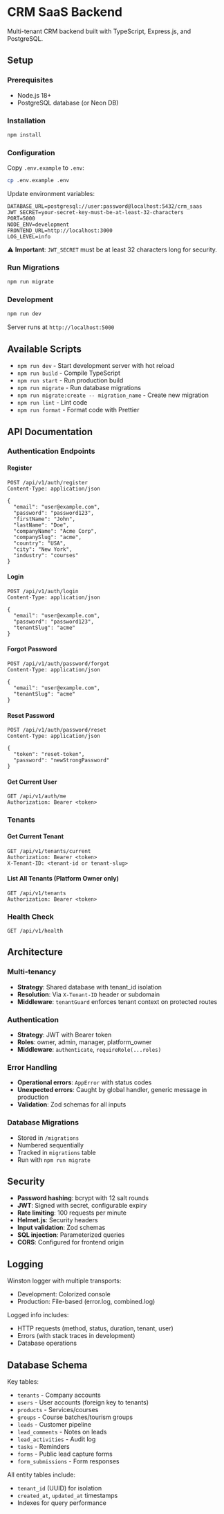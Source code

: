 # CRM SaaS Backend

Multi-tenant CRM backend built with TypeScript, Express.js, and PostgreSQL.

## Setup

### Prerequisites
- Node.js 18+
- PostgreSQL database (or Neon DB)

### Installation

```bash
npm install
```

### Configuration

Copy `.env.example` to `.env`:
```bash
cp .env.example .env
```

Update environment variables:
```env
DATABASE_URL=postgresql://user:password@localhost:5432/crm_saas
JWT_SECRET=your-secret-key-must-be-at-least-32-characters
PORT=5000
NODE_ENV=development
FRONTEND_URL=http://localhost:3000
LOG_LEVEL=info
```

⚠️ **Important**: `JWT_SECRET` must be at least 32 characters long for security.

### Run Migrations

```bash
npm run migrate
```

### Development

```bash
npm run dev
```

Server runs at `http://localhost:5000`

## Available Scripts

- `npm run dev` - Start development server with hot reload
- `npm run build` - Compile TypeScript
- `npm run start` - Run production build
- `npm run migrate` - Run database migrations
- `npm run migrate:create -- migration_name` - Create new migration
- `npm run lint` - Lint code
- `npm run format` - Format code with Prettier

## API Documentation

### Authentication Endpoints

#### Register
```http
POST /api/v1/auth/register
Content-Type: application/json

{
  "email": "user@example.com",
  "password": "password123",
  "firstName": "John",
  "lastName": "Doe",
  "companyName": "Acme Corp",
  "companySlug": "acme",
  "country": "USA",
  "city": "New York",
  "industry": "courses"
}
```

#### Login
```http
POST /api/v1/auth/login
Content-Type: application/json

{
  "email": "user@example.com",
  "password": "password123",
  "tenantSlug": "acme"
}
```

#### Forgot Password
```http
POST /api/v1/auth/password/forgot
Content-Type: application/json

{
  "email": "user@example.com",
  "tenantSlug": "acme"
}
```

#### Reset Password
```http
POST /api/v1/auth/password/reset
Content-Type: application/json

{
  "token": "reset-token",
  "password": "newStrongPassword"
}
```

#### Get Current User
```http
GET /api/v1/auth/me
Authorization: Bearer <token>
```

### Tenants

#### Get Current Tenant
```http
GET /api/v1/tenants/current
Authorization: Bearer <token>
X-Tenant-ID: <tenant-id or tenant-slug>
```

#### List All Tenants (Platform Owner only)
```http
GET /api/v1/tenants
Authorization: Bearer <token>
```

### Health Check
```http
GET /api/v1/health
```

## Architecture

### Multi-tenancy
- **Strategy**: Shared database with tenant_id isolation
- **Resolution**: Via `X-Tenant-ID` header or subdomain
- **Middleware**: `tenantGuard` enforces tenant context on protected routes

### Authentication
- **Strategy**: JWT with Bearer token
- **Roles**: owner, admin, manager, platform_owner
- **Middleware**: `authenticate`, `requireRole(...roles)`

### Error Handling
- **Operational errors**: `AppError` with status codes
- **Unexpected errors**: Caught by global handler, generic message in production
- **Validation**: Zod schemas for all inputs

### Database Migrations
- Stored in `/migrations`
- Numbered sequentially
- Tracked in `migrations` table
- Run with `npm run migrate`

## Security

- **Password hashing**: bcrypt with 12 salt rounds
- **JWT**: Signed with secret, configurable expiry
- **Rate limiting**: 100 requests per minute
- **Helmet.js**: Security headers
- **Input validation**: Zod schemas
- **SQL injection**: Parameterized queries
- **CORS**: Configured for frontend origin

## Logging

Winston logger with multiple transports:
- Development: Colorized console
- Production: File-based (error.log, combined.log)

Logged info includes:
- HTTP requests (method, status, duration, tenant, user)
- Errors (with stack traces in development)
- Database operations

## Database Schema

Key tables:
- `tenants` - Company accounts
- `users` - User accounts (foreign key to tenants)
- `products` - Services/courses
- `groups` - Course batches/tourism groups
- `leads` - Customer pipeline
- `lead_comments` - Notes on leads
- `lead_activities` - Audit log
- `tasks` - Reminders
- `forms` - Public lead capture forms
- `form_submissions` - Form responses

All entity tables include:
- `tenant_id` (UUID) for isolation
- `created_at`, `updated_at` timestamps
- Indexes for query performance
